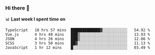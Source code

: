 ### Hi there 👋

<!--
**DBvc/DBvc** is a ✨ _special_ ✨ repository because its `README.md` (this file) appears on your GitHub profile.

Here are some ideas to get you started:

- 🔭 I’m currently working on ...
- 🌱 I’m currently learning ...
- 👯 I’m looking to collaborate on ...
- 🤔 I’m looking for help with ...
- 💬 Ask me about ...
- 📫 How to reach me: ...
- 😄 Pronouns: ...
- ⚡ Fun fact: ...
-->

📊 **Last week I spent time on**
<!--START_SECTION:waka-->
```text
TypeScript   18 hrs 57 mins  █████████████▓░░░░░░░░░░░   54.92 % 
Vue.js       4 hrs 48 mins   ███▒░░░░░░░░░░░░░░░░░░░░░   13.93 % 
JSON         4 hrs 26 mins   ███▒░░░░░░░░░░░░░░░░░░░░░   12.86 % 
SCSS         3 hrs 50 mins   ██▓░░░░░░░░░░░░░░░░░░░░░░   11.13 % 
JavaScript   1 hr 12 mins    █░░░░░░░░░░░░░░░░░░░░░░░░   03.49 % 
```
<!--END_SECTION:waka-->
